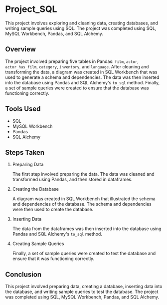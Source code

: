 # Project_SQL

This project involves exploring and cleaning data, creating databases, and writing sample queries using SQL. The project was completed using SQL, MySQL Workbench, Pandas, and SQL Alchemy.

## Overview

The project involved preparing five tables in Pandas: `film`, `actor`, `actor_has_film`, `category`, `inventory`, and `language`. After cleaning and transforming the data, a diagram was created in SQL Workbench that was used to generate a schema and dependencies. The data was then inserted into the database using Pandas and SQL Alchemy's `to_sql` method. Finally, a set of sample queries were created to ensure that the database was functioning correctly.

## Tools Used

- SQL
- MySQL Workbench
- Pandas
- SQL Alchemy

## Steps Taken

1. Preparing Data

   The first step involved preparing the data. The data was cleaned and transformed using Pandas, and then stored in dataframes.

2. Creating the Database

   A diagram was created in SQL Workbench that illustrated the schema and dependencies of the database. The schema and dependencies were then used to create the database.

3. Inserting Data

   The data from the dataframes was then inserted into the database using Pandas and SQL Alchemy's `to_sql` method.

4. Creating Sample Queries

   Finally, a set of sample queries were created to test the database and ensure that it was functioning correctly.

## Conclusion

This project involved preparing data, creating a database, inserting data into the database, and writing sample queries to test the database. The project was completed using SQL, MySQL Workbench, Pandas, and SQL Alchemy.
